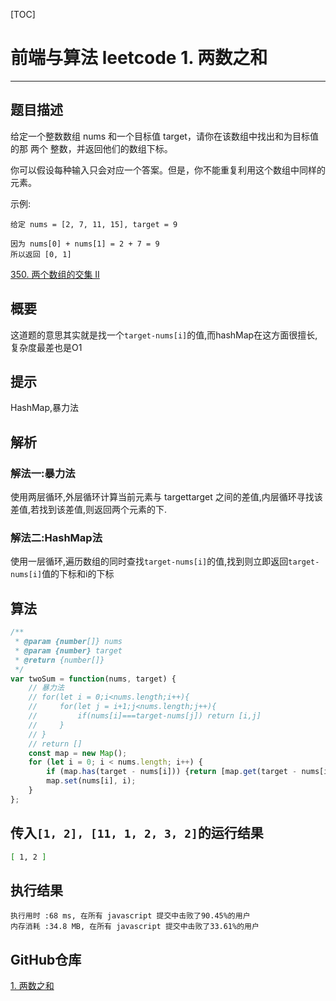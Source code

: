 [TOC]
# 前端与算法 leetcode 1. 两数之和
---

## 题目描述

给定一个整数数组 nums 和一个目标值 target，请你在该数组中找出和为目标值的那 两个 整数，并返回他们的数组下标。

你可以假设每种输入只会对应一个答案。但是，你不能重复利用这个数组中同样的元素。

示例:
```
给定 nums = [2, 7, 11, 15], target = 9

因为 nums[0] + nums[1] = 2 + 7 = 9
所以返回 [0, 1]
```
[350. 两个数组的交集 II](https://leetcode-cn.com/problems/intersection-of-two-arrays-ii/)

## 概要
这道题的意思其实就是找一个`target-nums[i]`的值,而hashMap在这方面很擅长,复杂度最差也是O1
## 提示
HashMap,暴力法
## 解析

### 解法一:暴力法
使用两层循环,外层循环计算当前元素与 targettarget 之间的差值,内层循环寻找该差值,若找到该差值,则返回两个元素的下.
### 解法二:HashMap法
使用一层循环,遍历数组的同时查找`target-nums[i]`的值,找到则立即返回`target-nums[i]`值的下标和i的下标
## 算法

```js
/**
 * @param {number[]} nums
 * @param {number} target
 * @return {number[]}
 */
var twoSum = function(nums, target) {
    // 暴力法
    // for(let i = 0;i<nums.length;i++){
    //     for(let j = i+1;j<nums.length;j++){
    //         if(nums[i]===target-nums[j]) return [i,j]
    //     }
    // }
    // return []
    const map = new Map();
    for (let i = 0; i < nums.length; i++) {
        if (map.has(target - nums[i])) {return [map.get(target - nums[i]), i];}
        map.set(nums[i], i);
    }
};
```

## 传入`[1, 2], [11, 1, 2, 3, 2]`的运行结果

```sh
[ 1, 2 ]
```

## 执行结果

```
执行用时 :68 ms, 在所有 javascript 提交中击败了90.45%的用户
内存消耗 :34.8 MB, 在所有 javascript 提交中击败了33.61%的用户
```

## GitHub仓库

[1. 两数之和](https://github.com/moshuying/leetcode-cn/blob/master/leetcode/1.%20Two%20Sum/index.js)
<!-- ## 引用列表 -->
<!-- leetcode,leetcode-cn,[J],350. 两个数组的交集 II, -->